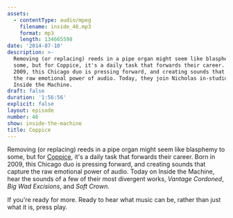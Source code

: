 ```yaml
---
assets:
  - contentType: audio/mpeg
    filename: inside_46.mp3
    format: mp3
    length: 134665598
date: '2014-07-10'
description: >-
  Removing (or replacing) reeds in a pipe organ might seem like blasphemy to
  some, but for Coppice, it's a daily task that forwards their career. Born in
  2009, this Chicago duo is pressing forward, and creating sounds that capture
  the raw emotional power of audio. Today, they join Nicholas in-studio for
  Inside the Machine.
draft: false
duration: '1:56:56'
explicit: false
layout: episode
number: 46
show: inside-the-machine
title: Coppice
---
```

Removing (or replacing) reeds in a pipe organ might seem like blasphemy to some, but for [Coppice](http://www.futurevessel.com/coppice), it's a daily task that forwards their career. Born in 2009, this Chicago duo is pressing forward, and creating sounds that capture the raw emotional power of audio. Today on Inside the Machine, hear the sounds of a few of their most divergent works, *Vantage Cordoned*, *Big Wad Excisions*, and *Soft Crown*.

If you're ready for more. Ready to hear what music can be, rather than just what it is, press play.